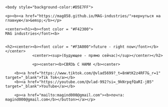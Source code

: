 
<html>
	<head>
	<title>MAG industries</title>
	<meta name="Glushnev Mikhail Alekseevich">
	<meta countent ="The site of the company MAG industries">
	<meta name="Keyboards" content="sait, MAG industries, interesting, tehnology, content, startup, 3d printer, arduino, code, knowledge, machine, auto, car, connection, Tik Tok, YouTube, future">	
	</head>
	
    <body style="background-color:#D5E7FF">
    
    <p><b><a href="https://mag858.github.io/MAG-industries/">вернуться на главную</a>&emsp;</b></p>
    
    <center><h1><b><font color = "#F42300">
    MAG industries</font><b>
    
    
    <h2><center><b><font color = "#F3A000">future - right now</font></b></center>
				<center><sup>(будующее - прямо сейчас)</sup></center></h2>
				
				<p><center><b>СВЯЗЬ С НАМИ </b><center>
		
		<b><a href="https://www.tiktok.com/@vlad5699?_t=8nWtK2z4RF7&_r=1" target="_blank">Tik Tok</a></b>
		<b><a href="https://youtube.com/@vlad-992?si=_9kNrpqfQaRI-jB5" target="_blank">YouTube</a></b>
		
		<p><a href="mailto:magind000@gmail.com"><b>почта: magind000@gmail.com</b></button></a></p>
	

